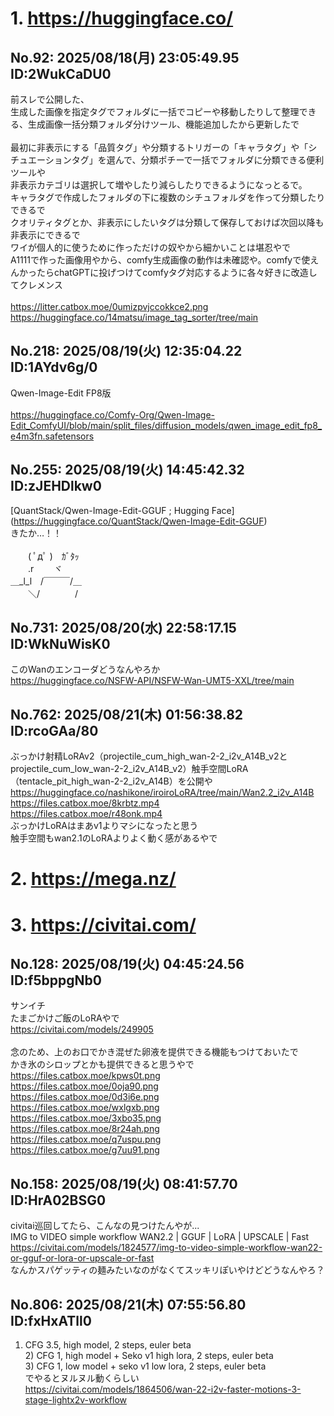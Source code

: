 # 1. https://huggingface.co/
## No.92:	2025/08/18(月) 23:05:49.95 ID:2WukCaDU0
 前スレで公開した、 <br> 生成した画像を指定タグでフォルダに一括でコピーや移動したりして整理できる、生成画像一括分類フォルダ分けツール、機能追加したから更新したで <br>  <br> 最初に非表示にする「品質タグ」や分類するトリガーの「キャラタグ」や「シチュエーションタグ」を選んで、分類ポチーで一括でフォルダに分類できる便利ツールや <br> 非表示カテゴリは選択して増やしたり減らしたりできるようになっとるで。 <br> キャラタグで作成したフォルダの下に複数のシチュフォルダを作って分類したりできるで <br> クオリティタグとか、非表示にしたいタグは分類して保存しておけば次回以降も非表示にできるで <br> ワイが個人的に使うために作っただけの奴やから細かいことは堪忍やで <br> A1111で作った画像用やから、comfy生成画像の動作は未確認や。comfyで使えんかったらchatGPTに投げつけてcomfyタグ対応するように各々好きに改造してクレメンス <br>  <br> <a href='https://litter.catbox.moe/0umizpvjccokkce2.png'>https://litter.catbox.moe/0umizpvjccokkce2.png</a> <br> <a href='https://huggingface.co/14matsu/image_tag_sorter/tree/main'>https://huggingface.co/14matsu/image_tag_sorter/tree/main</a> 
<br>

## No.218:	2025/08/19(火) 12:35:04.22 ID:1AYdv6g/0
 Qwen-Image-Edit FP8版 <br>  <br> <a href='https://huggingface.co/Comfy-Org/Qwen-Image-Edit_ComfyUI/blob/main/split_files/diffusion_models/qwen_image_edit_fp8_e4m3fn.safetensors'>https://huggingface.co/Comfy-Org/Qwen-Image-Edit_ComfyUI/blob/main/split_files/diffusion_models/qwen_image_edit_fp8_e4m3fn.safetensors</a> 
<br>

## No.255:	2025/08/19(火) 14:45:42.32 ID:zJEHDlkw0
 [QuantStack/Qwen-Image-Edit-GGUF ; Hugging Face](<a href='https://huggingface.co/QuantStack/Qwen-Image-Edit-GGUF)'>https://huggingface.co/QuantStack/Qwen-Image-Edit-GGUF)</a> <br> きたか…！！ <br>  <br> 　　( ﾟдﾟ )　ｶﾞﾀｯ <br> 　　.r　　 ヾ <br> ＿_l_l　/￣￣￣/＿ <br> 　　＼/　　　　/ 
<br>

## No.731:	2025/08/20(水) 22:58:17.15 ID:WkNuWisK0
 このWanのエンコーダどうなんやろか <br> <a href='https://huggingface.co/NSFW-API/NSFW-Wan-UMT5-XXL/tree/main'>https://huggingface.co/NSFW-API/NSFW-Wan-UMT5-XXL/tree/main</a> 
<br>

## No.762:	2025/08/21(木) 01:56:38.82 ID:rcoGAa/80
 ぶっかけ射精LoRAv2（projectile_cum_high_wan-2-2_i2v_A14B_v2とprojectile_cum_low_wan-2-2_i2v_A14B_v2）触手空間LoRA（tentacle_pit_high_wan-2-2_i2v_A14B）を公開や <br> <a href='https://huggingface.co/nashikone/iroiroLoRA/tree/main/Wan2.2_i2v_A14B'>https://huggingface.co/nashikone/iroiroLoRA/tree/main/Wan2.2_i2v_A14B</a> <br> <a href='https://files.catbox.moe/8krbtz.mp4'>https://files.catbox.moe/8krbtz.mp4</a> <br> <a href='https://files.catbox.moe/r48onk.mp4'>https://files.catbox.moe/r48onk.mp4</a> <br> ぶっかけLoRAはまあv1よりマシになったと思う <br> 触手空間もwan2.1のLoRAよりよく動く感があるやで 
<br>

# 2. https://mega.nz/
# 3. https://civitai.com/
## No.128:	2025/08/19(火) 04:45:24.56 ID:f5bppgNb0
 サンイチ <br> たまごかけご飯のLoRAやで <br> <a href='https://civitai.com/models/249905'>https://civitai.com/models/249905</a> <br>  <br> 念のため、上のお口でかき混ぜた卵液を提供できる機能もつけておいたで <br> かき氷のシロップとかも提供できると思うやで <br> <a href='https://files.catbox.moe/kpws0t.png'>https://files.catbox.moe/kpws0t.png</a> <br> <a href='https://files.catbox.moe/0oja90.png'>https://files.catbox.moe/0oja90.png</a> <br> <a href='https://files.catbox.moe/0d3i6e.png'>https://files.catbox.moe/0d3i6e.png</a> <br> <a href='https://files.catbox.moe/wxlgxb.png'>https://files.catbox.moe/wxlgxb.png</a> <br> <a href='https://files.catbox.moe/3xbo35.png'>https://files.catbox.moe/3xbo35.png</a> <br> <a href='https://files.catbox.moe/8r24ah.png'>https://files.catbox.moe/8r24ah.png</a> <br> <a href='https://files.catbox.moe/q7uspu.png'>https://files.catbox.moe/q7uspu.png</a> <br> <a href='https://files.catbox.moe/g7uu91.png'>https://files.catbox.moe/g7uu91.png</a> 
<br>

## No.158:	2025/08/19(火) 08:41:57.70 ID:HrA02BSG0
 civitai巡回してたら、こんなの見つけたんやが... <br> IMG to VIDEO simple workflow WAN2.2 | GGUF | LoRA | UPSCALE | Fast <br> <a href='https://civitai.com/models/1824577/img-to-video-simple-workflow-wan22-or-gguf-or-lora-or-upscale-or-fast'>https://civitai.com/models/1824577/img-to-video-simple-workflow-wan22-or-gguf-or-lora-or-upscale-or-fast</a> <br> なんかスパゲッティの麺みたいなのがなくてスッキリぽいやけどどうなんやろ？ 
<br>

## No.806:	2025/08/21(木) 07:55:56.80 ID:fxHxATll0
 1) CFG 3.5, high model, 2 steps, euler beta <br> 2) CFG 1, high model + Seko v1 high lora, 2 steps, euler beta <br> 3) CFG 1, low model + seko v1 low lora, 2 steps, euler beta <br> でやるとヌルヌル動くらしい <br> <a href='https://civitai.com/models/1864506/wan-22-i2v-faster-motions-3-stage-lightx2v-workflow'>https://civitai.com/models/1864506/wan-22-i2v-faster-motions-3-stage-lightx2v-workflow</a> 
<br>

